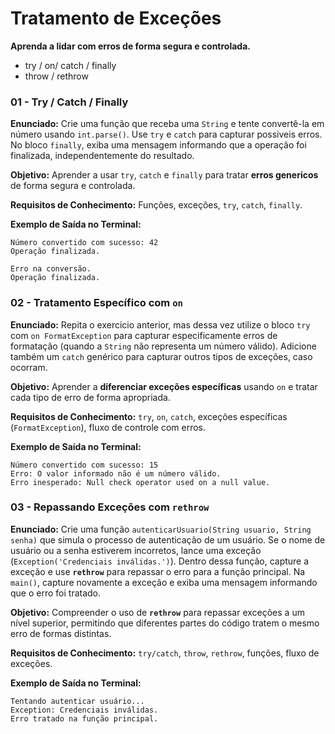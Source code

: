 # **Tratamento de Exceções**

**Aprenda a lidar com erros de forma segura e controlada.**

* try / on/ catch / finally
* throw / rethrow


### **01 - Try / Catch / Finally**

**Enunciado:**
Crie uma função que receba uma `String` e tente convertê-la em número usando `int.parse()`.
Use `try` e `catch` para capturar possiveis erros.
No bloco `finally`, exiba uma mensagem informando que a operação foi finalizada, independentemente do resultado.

**Objetivo:**
Aprender a usar `try`, `catch` e `finally` para tratar **erros genericos** de forma segura e controlada.

**Requisitos de Conhecimento:**
Funções, exceções, `try`, `catch`, `finally`.

**Exemplo de Saída no Terminal:**

```
Número convertido com sucesso: 42
Operação finalizada.

Erro na conversão.
Operação finalizada.
```

### **02 - Tratamento Específico com `on`**

**Enunciado:**
Repita o exercicio anterior, mas dessa vez utilize o bloco `try` com `on FormatException` para capturar especificamente erros de formatação (quando a `String` não representa um número válido).
Adicione também um `catch` genérico para capturar outros tipos de exceções, caso ocorram.

**Objetivo:**
Aprender a **diferenciar exceções específicas** usando `on` e tratar cada tipo de erro de forma apropriada.

**Requisitos de Conhecimento:**
`try`, `on`, `catch`, exceções específicas (`FormatException`), fluxo de controle com erros.

**Exemplo de Saída no Terminal:**

```
Número convertido com sucesso: 15
Erro: O valor informado não é um número válido.
Erro inesperado: Null check operator used on a null value.
```

### **03 - Repassando Exceções com `rethrow`**

**Enunciado:**
Crie uma função `autenticarUsuario(String usuario, String senha)` que simula o processo de autenticação de um usuário.
Se o nome de usuário ou a senha estiverem incorretos, lance uma exceção (`Exception('Credenciais inválidas.')`).
Dentro dessa função, capture a exceção e use **`rethrow`** para repassar o erro para a função principal.
Na `main()`, capture novamente a exceção e exiba uma mensagem informando que o erro foi tratado.

**Objetivo:**
Compreender o uso de **`rethrow`** para repassar exceções a um nível superior, permitindo que diferentes partes do código tratem o mesmo erro de formas distintas.

**Requisitos de Conhecimento:**
`try/catch`, `throw`, `rethrow`, funções, fluxo de exceções.

**Exemplo de Saída no Terminal:**

```
Tentando autenticar usuário...
Exception: Credenciais inválidas.
Erro tratado na função principal.
```


